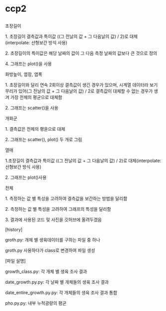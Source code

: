 # ccp2<p>
<p>초장길이</p>
<p>1. 초장길이 결측값과 특이값 ((그 전날의 값 + 그 다음날의 값) / 2)로 대체(interpolate: 선형보간 방식 사용)</p>
<p>2. 초장길이의 특이값은 해당 날짜의 값이 그 다음 측정 날짜의 값보다 큰 것으로 정의</p>
<p>4. 그래프는 plot()을 사용</p>
<p>화방높이, 엽장, 엽폭</p>
<p>1. 초장길이와 달리 연속 2회이상 결측값이 생긴 경우가 있으며, 시계열 데이터라 보기 무리가 있어(그 전날의 값 + 그 다음날의 값) / 2로 결측값이 대체할 수 없는 경우가 생겨 가장 전체의 평균으로 대체함</p>
<p>2. 그래프는 scatter()을 사용</p>
<p>개화군</p>
<p>1. 결측값은 전체의 평윤으로 대체</p>
<p>2. 그래프는 scatter(), plot() 두 개로 그림</p>
<p>열매</p>
<p>1.초장길이 결측값과 특이값 ((그 전날의 값 + 그 다음날의 값) / 2)로 대체(interpolate: 선형보간 방식 사용)</p>
<p>2. 그래프는 plot()사용</p>
<p>전체</p>
<p>1. 측정하는 값 별 특성을 고려하여 결측값을 보간하는 방법을 달리함</p>
<p>2. 측정하는 값 별 특성을 고려하여 그래프의 특성을 달리함</p>
<p>3. 결과에 사용된 코드 및 사진을 깃허브에 올려두겠음</p>
<p></p>
<p></p>
<p></p>
<p>[history]</p>
<p>groth.py: 개체 별 생육데이터를 구하는 파일 중 하나</p>
<p>groth.py 사용하다가 class로 변경하여 파일 생성</p>
<p>[파일 설명]</p>
<p>growth_class.py: 각 개체 별 생육 조사 결과</p>
<p>date_growth.py.py: 각 날짜 별 개체들의 생육 조사 결과</p>
<p>date_entire_growth.py.py: 각 개체들의 생육 조사 결과 통합</p>
<p>pho.py.py: 내부 누적광량의 평균</p>
